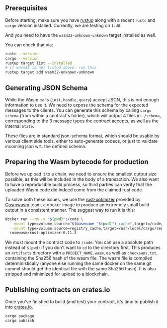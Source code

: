 ## Prerequisites

Before starting, make sure you have [rustup](https://rustup.rs/) along with a
recent `rustc` and `cargo` version installed. Currently, we are testing on `1.48`.

And you need to have the `wasm32-unknown-unknown` target installed as well.

You can check that via:

```sh
rustc --version
cargo --version
rustup target list --installed
# if wasm32 is not listed above, run this
rustup target add wasm32-unknown-unknown
```

## Generating JSON Schema

While the Wasm calls (`init`, `handle`, `query`) accept JSON, this is not enough
information to use it. We need to expose the schema for the expected messages to the
clients. You can generate this schema by calling `cargo schema` (from within a contract's folder), which will output
4 files in `./schema`, corresponding to the 3 message types the contract accepts,
as well as the internal `State`.

These files are in standard json-schema format, which should be usable by various
client side tools, either to auto-generate codecs, or just to validate incoming
json wrt. the defined schema.

## Preparing the Wasm bytecode for production

Before we upload it to a chain, we need to ensure the smallest output size possible,
as this will be included in the body of a transaction. We also want to have a
reproducible build process, so third parties can verify that the uploaded Wasm
code did indeed come from the claimed rust code.

To solve both these issues, we use the [rust-optimizer](https://github.com/CosmWasm/rust-optimizer)
provided by [Cosmwasm](https://github.com/CosmWasm) team, a docker image to produce an extremely small build output in a consistent manner.
The suggest way to run it is this:

```sh
docker run --rm -v "$(pwd)":/code \
  --mount type=volume,source="$(basename "$(pwd)")_cache",target=/code/target \
  --mount type=volume,source=registry_cache,target=/usr/local/cargo/registry \
  cosmwasm/rust-optimizer:0.11.3
```

We must mount the contract code to `/code`. You can use a absolute path instead
of `$(pwd)` if you don't want to `cd` to the directory first.
This produces an `artifacts` directory with a `PROJECT_NAME.wasm`, as well as
`checksums.txt`, containing the Sha256 hash of the wasm file.
The wasm file is compiled deterministically (anyone else running the same
docker on the same git commit should get the identical file with the same Sha256 hash).
It is also stripped and minimized for upload to a blockchain.

## Publishing contracts on crates.io
Once you've finished to build (and test) your contract, it's time to publish it into [crates.io](https://crates.io).
```sh
cargo package
cargo publish
```
